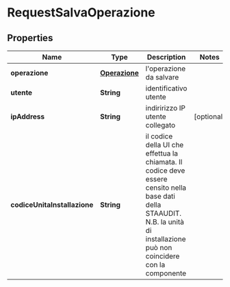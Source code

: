 
# RequestSalvaOperazione

## Properties
Name | Type | Description | Notes
------------ | ------------- | ------------- | -------------
**operazione** | [**Operazione**](Operazione.md) | l&#39;operazione da salvare | 
**utente** | **String** | identificativo utente | 
**ipAddress** | **String** | indiririzzo IP utente collegato |  [optional]
**codiceUnitaInstallazione** | **String** | il codice della UI che effettua la chiamata. Il codice deve essere censito nella base dati della STAAUDIT. N.B. la unità di installazione può non coincidere con la componente | 



